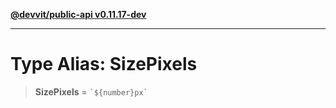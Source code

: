[**@devvit/public-api v0.11.17-dev**](../../../../../../README.md)

---

# Type Alias: SizePixels

> **SizePixels** = `` `${number}px` ``
